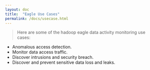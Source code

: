 ```yaml
---
layout: doc
title:  "Eagle Use Cases" 
permalink: /docs/usecase.html
---
```


> Here are some of the hadoop eagle data activity monitoring use cases:

+ Anomalous access detection.
+ Monitor data access traffic. 
+ Discover intrusions and security breach.
+ Discover and prevent sensitive data loss and leaks.
